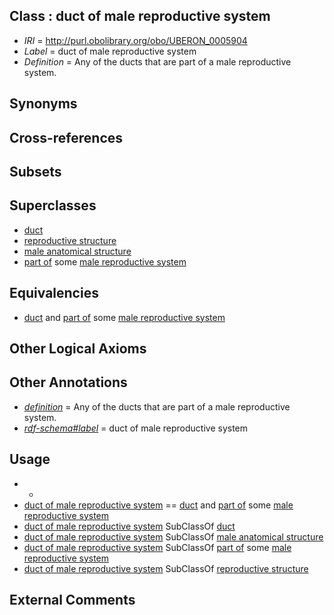 
## Class : duct of male reproductive system

 * *IRI* = http://purl.obolibrary.org/obo/UBERON_0005904
 * *Label* = duct of male reproductive system
 * *Definition* = Any of the ducts that are part of a male reproductive system.

## Synonyms


## Cross-references


## Subsets


## Superclasses

 * [duct](../../UBERON/58/UBERON_0000058.md)
 * [reproductive structure](../../UBERON/56/UBERON_0005156.md)
 * [male anatomical structure](../../UBERON/03/UBERON_0014403.md)
 * [part of](../../BFO/50/BFO_0000050.md) some [male reproductive system](../../UBERON/79/UBERON_0000079.md)

## Equivalencies

 * [duct](../../UBERON/58/UBERON_0000058.md) and [part of](../../BFO/50/BFO_0000050.md) some [male reproductive system](../../UBERON/79/UBERON_0000079.md)

## Other Logical Axioms


## Other Annotations

 * *[definition](../../IAO/15/IAO_0000115.md)* = Any of the ducts that are part of a male reproductive system.
 * *[rdf-schema#label](../../el/rdf-schema#label.md)* = duct of male reproductive system

## Usage

 * -
 * [duct of male reproductive system](../../UBERON/04/UBERON_0005904.md) == [duct](../../UBERON/58/UBERON_0000058.md) and [part of](../../BFO/50/BFO_0000050.md) some [male reproductive system](../../UBERON/79/UBERON_0000079.md)
 * [duct of male reproductive system](../../UBERON/04/UBERON_0005904.md) SubClassOf [duct](../../UBERON/58/UBERON_0000058.md)
 * [duct of male reproductive system](../../UBERON/04/UBERON_0005904.md) SubClassOf [male anatomical structure](../../UBERON/03/UBERON_0014403.md)
 * [duct of male reproductive system](../../UBERON/04/UBERON_0005904.md) SubClassOf [part of](../../BFO/50/BFO_0000050.md) some [male reproductive system](../../UBERON/79/UBERON_0000079.md)
 * [duct of male reproductive system](../../UBERON/04/UBERON_0005904.md) SubClassOf [reproductive structure](../../UBERON/56/UBERON_0005156.md)

## External Comments

